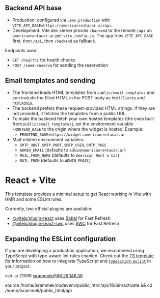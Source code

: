 ## Backend API base

- Production: configured via `.env.production` with `VITE_API_BASE=https://americanrentacar.ar/api`.
- Development: Vite dev server proxies `/backend` to the remote `/api` on `americanrentacar.ar` per `vite.config.js`. The app tries `VITE_API_BASE` first, then `/api`, then `/backend` as fallback.

Endpoints used:
- `GET /healthz` for health checks
- `POST /send-reserva` for sending the reservation

## Email templates and sending

- The frontend loads HTML templates from `public/email_templates` and can include the filled HTML in the POST body as `htmlCliente` and `htmlAdmin`.
- The backend prefers these request-provided HTML strings. If they are not provided, it fetches the templates from a public URL.
- To make the backend fetch your own hosted templates (the ones built from `public/email_templates`), set the environment variable `FRONTEND_BASE` to the origin where the widget is hosted. Example:
	- `FRONTEND_BASE=https://widget.americanrentacar.ar`
- Mail-related environment variables:
	- `SMTP_HOST`, `SMTP_PORT`, `SMTP_USER`, `SMTP_PASS`
	- `ADMIN_EMAIL` (defaults to `admin@americanrentacar.ar`)
	- `MAIL_FROM_NAME` (defaults to `American Rent a Car`)
	- `MAIL_FROM` (defaults to `ADMIN_EMAIL`)

# React + Vite

This template provides a minimal setup to get React working in Vite with HMR and some ESLint rules.

Currently, two official plugins are available:

- [@vitejs/plugin-react](https://github.com/vitejs/vite-plugin-react/blob/main/packages/plugin-react) uses [Babel](https://babeljs.io/) for Fast Refresh
- [@vitejs/plugin-react-swc](https://github.com/vitejs/vite-plugin-react/blob/main/packages/plugin-react-swc) uses [SWC](https://swc.rs/) for Fast Refresh

## Expanding the ESLint configuration

If you are developing a production application, we recommend using TypeScript with type-aware lint rules enabled. Check out the [TS template](https://github.com/vitejs/vite/tree/main/packages/create-vite/template-react-ts) for information on how to integrate TypeScript and [`typescript-eslint`](https://typescript-eslint.io) in your project.


ssh -p 21098 isrammek@66.29.146.38

source /home/isrammek/nodevenv/public_html/api/18/bin/activate && cd /home/isrammek/public_html/api